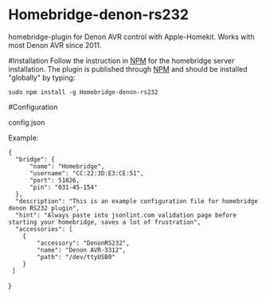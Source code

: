 # Homebridge-denon-rs232
homebridge-plugin for Denon AVR control with Apple-Homekit. Works with most Denon AVR since 2011.

#Installation
Follow the instruction in [NPM](https://www.npmjs.com/package/homebridge) for the homebridge server 
installation. The plugin is published through [NPM](https://www.npmjs.com/package/homebridge-denon-rs232) and 
should be installed "globally" by typing:

    sudo npm install -g Homebridge-denon-rs232

#Configuration

config.json

Example:

    {
      "bridge": {
          "name": "Homebridge",
          "username": "CC:22:3D:E3:CE:51",
          "port": 51826,
          "pin": "031-45-154"
      },
      "description": "This is an example configuration file for homebridge denon RS232 plugin",
      "hint": "Always paste into jsonlint.com validation page before starting your homebridge, saves a lot of frustration",
      "accessories": [
        {
            "accessory": "DenonRS232",
            "name": "Denon AVR-3312",
            "path": "/dev/ttyUSB0"
        }
     ]
  }

